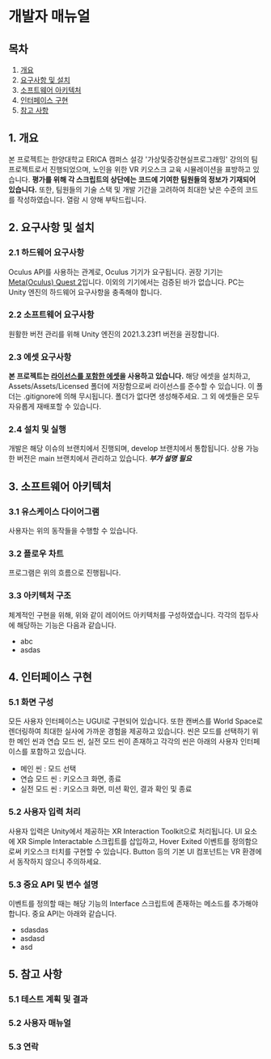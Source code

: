 # 개발자 매뉴얼

## 목차
1. [개요](#1-개요)
2. [요구사항 및 설치](#2-요구사항-및-설치)
3. [소프트웨어 아키텍처](#3-소프트웨어-아키텍처)
4. [인터페이스 구현](#4-인터페이스-구현)
5. [참고 사항](#5-참고-사항)
   
## 1. 개요
본 프로젝트는 한양대학교 ERICA 캠퍼스 설강 '가상및증강현실프로그래밍' 강의의 팀 프로젝트로서 진행되었으며, 노인을 위한 VR 키오스크 교육 시뮬레이션을 표방하고 있습니다. **평가를 위해 각 스크립트의 상단에는 코드에 기여한 팀원들의 정보가 기재되어 있습니다.** 또한, 팀원들의 기술 스택 및 개발 기간을 고려하여 최대한 낮은 수준의 코드를 작성하였습니다. 열람 시 양해 부탁드립니다.

## 2. 요구사항 및 설치
### 2.1 하드웨어 요구사항
Oculus API를 사용하는 관계로, Oculus 기기가 요구됩니다. 권장 기기는 [Meta(Oculus) Quest 2](https://www.meta.com/kr/quest/products/quest-2/)입니다. 이외의 기기에서는 검증된 바가 없습니다. PC는 Unity 엔진의 하드웨어 요구사항을 충족해야 합니다.

### 2.2 소프트웨어 요구사항
원활한 버전 관리를 위해 Unity 엔진의 2021.3.23f1 버전을 권장합니다.

### 2.3 에셋 요구사항
**본 프로젝트는 [라이선스를 포함한 에셋](https://assetstore.unity.com/packages/3d/environments/fast-food-restaurant-kit-239419)을 사용하고 있습니다.** 해당 에셋을 설치하고, Assets/Assets/Licensed 폴더에 저장함으로써 라이선스를 준수할 수 있습니다. 이 폴더는 .gitignore에 의해 무시됩니다. 폴더가 없다면 생성해주세요. 그 외 에셋들은 모두 자유롭게 재배포할 수 있습니다.

### 2.4 설치 및 실행
개발은 해당 이슈의 브랜치에서 진행되며, develop 브랜치에서 통합됩니다. 상용 가능한 버전은 main 브랜치에서 관리하고 있습니다. ***부가 설명 필요***

## 3. 소프트웨어 아키텍처
### 3.1 유스케이스 다이어그램
사용자는 위의 동작들을 수행할 수 있습니다.
### 3.2 플로우 차트
프로그램은 위의 흐름으로 진행됩니다.
### 3.3 아키텍처 구조
체계적인 구현을 위해, 위와 같이 레이어드 아키텍처를 구성하였습니다. 각각의 접두사에 해당하는 기능은 다음과 같습니다.
- abc
- asdas
   
## 4. 인터페이스 구현
### 5.1 화면 구성
모든 사용자 인터페이스는 UGUI로 구현되어 있습니다. 또한 캔버스를 World Space로 렌더링하여 최대한 실사에 가까운 경험을 제공하고 있습니다. 씬은 모드를 선택하기 위한 메인 씬과 연습 모드 씬, 실전 모드 씬이 존재하고 각각의 씬은 아래의 사용자 인터페이스를 포함하고 있습니다.
- 메인 씬 : 모드 선택
- 연습 모드 씬 : 키오스크 화면, 종료
- 실전 모드 씬 : 키오스크 화면, 미션 확인, 결과 확인 및 종료
### 5.2 사용자 입력 처리
사용자 입력은 Unity에서 제공하는 XR Interaction Toolkit으로 처리됩니다. UI 요소에 XR Simple Interactable 스크립트를 삽입하고, Hover Exited 이벤트를 정의함으로써 키오스크 터치를 구현할 수 있습니다. Button 등의 기본 UI 컴포넌트는 VR 환경에서 동작하지 않으니 주의하세요.
### 5.3 중요 API 및 변수 설명
이벤트를 정의할 때는 해당 기능의 Interface 스크립트에 존재하는 메소드를 추가해야 합니다. 중요 API는 아래와 같습니다.
- sdasdas
- asdasd
- asd
   
## 5. 참고 사항
### 5.1 테스트 계획 및 결과
### 5.2 사용자 매뉴얼
### 5.3 연락
